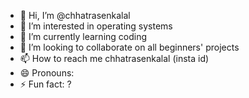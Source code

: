 - 👋 Hi, I’m @chhatrasenkalal
- 👀 I’m interested in operating systems
- 🌱 I’m currently learning coding 
- 💞️ I’m looking to collaborate on all beginners' projects
- 📫 How to reach me chhatrasenkalal (insta id)
- 😄 Pronouns: 
- ⚡ Fun fact: ?

<!---
chhatrasenkalal/chhatrasenkalal is a ✨ special ✨ repository because its `README.md` (this file) appears on your GitHub profile.
You can click the Preview link to take a look at your changes.
--->
